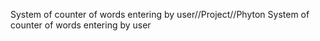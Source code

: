 System of counter of words entering by user//Project//Phyton
System of counter of words entering by user
